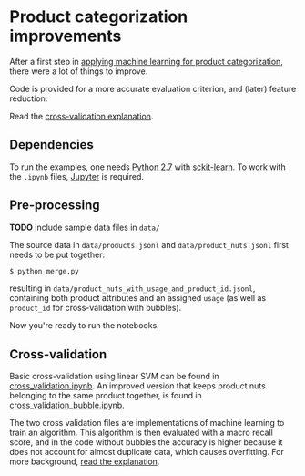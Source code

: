 # Product categorization improvements

After a first step in [applying machine learning for product categorization](../categorization-svm),
there were a lot of things to improve.

Code is provided for a more accurate evaluation criterion, and (later) feature reduction.

Read the [cross-validation explanation](CROSS_VALIDATION.md).


## Dependencies

To run the examples, one needs [Python 2.7](http://python.org/) with [sckit-learn](http://www.scikit-learn.org/).
To work with the `.ipynb` files, [Jupyter](http://jupyter.org/) is required.

## Pre-processing

**TODO** include sample data files in `data/`

The source data in `data/products.jsonl` and `data/product_nuts.jsonl` first needs to be put together:

```sh
$ python merge.py
```

resulting in `data/product_nuts_with_usage_and_product_id.jsonl`, containing both product attributes and
an assigned `usage` (as well as `product_id` for cross-validation with bubbles).

Now you're ready to run the notebooks.

## Cross-validation

Basic cross-validation using linear SVM can be found in [cross_validation.ipynb](cross_validation.ipynb).
An improved version that keeps product nuts belonging to the same product together, is found in
[cross_validation_bubble.ipynb](cross_validation_bubbles.ipynb).

The two cross validation files are implementations of machine learning to train an algorithm. This algorithm
is then evaluated with a macro recall score, and in the code without bubbles the accuracy is higher because
it does not account for almost duplicate data, which causes overfitting. For more background,
[read the explanation](CROSS_VALIDATION.md).
